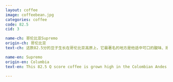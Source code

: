```yaml
---
layout: coffee
image: coffeebean.jpg
categories: coffee
code: 82.5
cid: 3

name-ch: 哥伦比亚Supremo
origin-ch: 哥伦比亚
text-ch: 这款82.5分的豆子生长在哥伦比亚高原上，它最著名的地方是他适中可口的酸味、顺滑的口感、和坚果的风味。是一款绝对适合刚刚接触精品咖啡的新人尝试的豆子。

name-en: Supremo
origin-en: Columbia
text-en: This 82.5 Q score coffee is grown high in the Colombian Andes and is famous for its pleasant acidity, smooth finish, nutty overtones and rich full body.  The pleasant soft green apple and almond taste with a clean, candy sweet aftertaste make this a much sought after coffee for aficionados everywhere.

---
```

